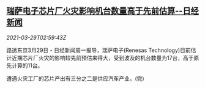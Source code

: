 <!--1616988662000-->
[瑞萨电子芯片厂火灾影响机台数量高于先前估算--日经新闻](https://cn.reuters.com/article/renesas-fire-loss-chip-0329-idCNKBS2BL07S)
------

<div><i>2021-03-29T02:59:43Z</i></div><p>路透东京3月29日 - 日经新闻周一报导，瑞萨电子(Renesas Technology)目前估计近期芯片厂火灾的影响较先前预估来得大，受到波及的机台数量为17台，高于原先计算的11台。</p><p>遭遇火灾工厂的芯片产出有三分之二是供应汽车产业。(完)</p>

